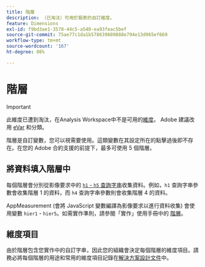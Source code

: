 ```yaml
---
title: 階層
description: （已淘汰）可用於報表的自訂維度。
feature: Dimensions
exl-id: f9bd3ae1-3578-44c5-a540-ea93feac5bef
source-git-commit: 75ae77c1da1b578639609888e794e13d965ef669
workflow-type: tm+mt
source-wordcount: '167'
ht-degree: 86%

---
```


# 階層

>[!IMPORTANT]
>
>此維度已遭到淘汰，在Analysis Workspace中不是可用的[維度](overview.md)。 Adobe 建議改用 [eVar](evar.md) 和分類。

階層是自訂變數，您可以視需要使用。這類變數在其設定所在的點擊過後即不存在。在您的 Adobe 合約支援的前提下，最多可使用 5 個階層。

## 將資料填入階層中

每個階層會分別從影像要求中的 [`h1` - `h5` 查詢字串](/help/implement/validate/query-parameters.md)收集資料。例如，`h1` 查詢字串參數會收集階層 1 的資料，而 `h4` 查詢字串參數則會收集階層 4 的資料。

AppMeasurement (會將 JavaScript 變數編譯為影像要求以進行資料收集) 會使用變數 `hier1` - `hier5`。如需實作準則，請參閱「實作」使用手冊中的 [階層](/help/implement/vars/page-vars/hier.md)。

## 維度項目

由於階層包含您實作中的自訂字串，因此您的組織會決定每個階層的維度項目。請務必將每個階層的用途和常用的維度項目記錄在[解決方案設計文件](/help/implement/prepare/solution-design.md)中。
